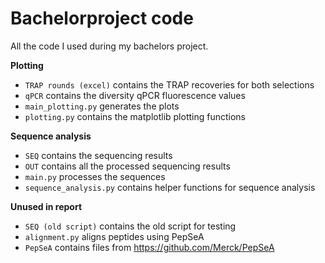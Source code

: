 # Bachelorproject code
All the code I used during my bachelors project.

**Plotting**
* `TRAP rounds (excel)` contains the TRAP recoveries for both selections
* `qPCR` contains the diversity qPCR fluorescence values
* `main_plotting.py` generates the plots
* `plotting.py` contains the matplotlib plotting functions

**Sequence analysis**
* `SEQ` contains the sequencing results
* `OUT` contains all the processed sequencing results
* `main.py` processes the sequences
* `sequence_analysis.py` contains helper functions for sequence analysis

**Unused in report**
* `SEQ (old script)` contains the old script for testing
* `alignment.py` aligns peptides using PepSeA
* `PepSeA` contains files from https://github.com/Merck/PepSeA